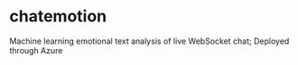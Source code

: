 # chatemotion
Machine learning emotional text analysis of live WebSocket chat; Deployed through Azure
